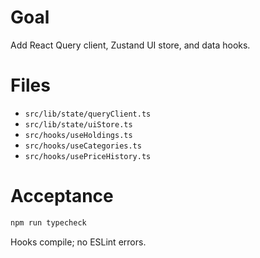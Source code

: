 # Goal
Add React Query client, Zustand UI store, and data hooks.

# Files
- `src/lib/state/queryClient.ts`
- `src/lib/state/uiStore.ts`
- `src/hooks/useHoldings.ts`
- `src/hooks/useCategories.ts`
- `src/hooks/usePriceHistory.ts`

# Acceptance
```bash
npm run typecheck
```

Hooks compile; no ESLint errors.
